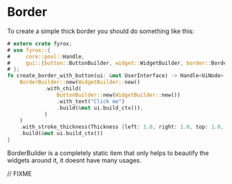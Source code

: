 # Border

To create a simple thick border you should do something like this:

```rust
# extern crate fyrox;
# use fyrox::{
#     core::pool::Handle,
#     gui::{button::ButtonBuilder, widget::WidgetBuilder, border::BorderBuilder, UiNode, Thickness, UserInterface},
# };
fn create_border_with_button(ui: &mut UserInterface) -> Handle<UiNode> {
    BorderBuilder::new(WidgetBuilder::new()
            .with_child(
                ButtonBuilder::new(WidgetBuilder::new())
                .with_text("Click me")
                .build(&mut ui.build_ctx()),
            )
    )
    .with_stroke_thickness(Thickness {left: 1.0, right: 1.0, top: 1.0, bottom: 1.0})
    .build(&mut ui.build_ctx())
}
```

BorderBuilder is a completely static item that only helps to
beautify the widgets around it, it doesnt have many usages.

// FIXME
